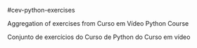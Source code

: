#cev-python-exercises

Aggregation of exercises from Curso em Vídeo Python Course

Conjunto de exercícios do Curso de Python do Curso em vídeo